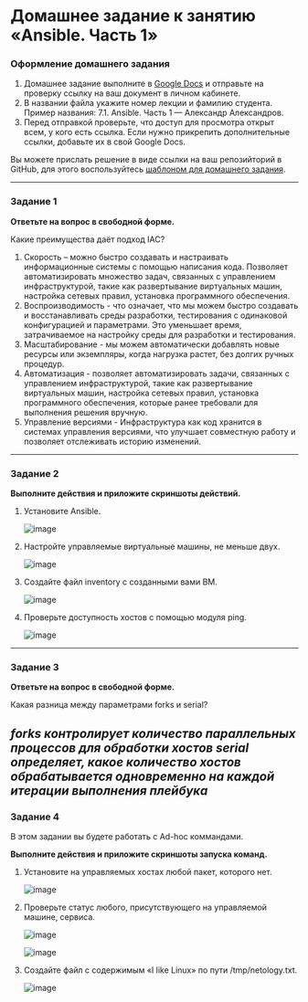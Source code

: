 # Домашнее задание к занятию «Ansible. Часть 1»

### Оформление домашнего задания

1. Домашнее задание выполните в [Google Docs](https://docs.google.com/) и отправьте на проверку ссылку на ваш документ в личном кабинете.  
1. В названии файла укажите номер лекции и фамилию студента. Пример названия: 7.1. Ansible. Часть 1 — Александр Александров.
1. Перед отправкой проверьте, что доступ для просмотра открыт всем, у кого есть ссылка. Если нужно прикрепить дополнительные ссылки, добавьте их в свой Google Docs.

Вы можете прислать решение в виде ссылки на ваш репозийторий в GitHub, для этого воспользуйтесь [шаблоном для домашнего задания](https://github.com/netology-code/sys-pattern-homework).

---

### Задание 1

**Ответьте на вопрос в свободной форме.**

Какие преимущества даёт подход IAC?


1)	Скорость – можно быстро создавать и настраивать информационные системы с помощью написания кода. Позволяет автоматизировать множество задач, связанных с управлением инфраструктурой, такие как развертывание виртуальных машин, настройка сетевых правил, установка программного обеспечения.
2)	Воспроизводимость - что означает, что мы можем быстро создавать и восстанавливать среды разработки, тестирования с одинаковой конфигурацией и параметрами. Это уменьшает время, затрачиваемое на настройку среды для разработки и тестирования.
3)	Масштабирование - мы можем автоматически добавлять новые ресурсы или экземпляры, когда нагрузка растет, без долгих ручных процедур.
4)	Автоматизация - позволяет автоматизировать задачи, связанных с управлением инфраструктурой, такие как развертывание виртуальных машин, настройка сетевых правил, установка программного обеспечения, которые ранее требовали для выполнения решения вручную.
5)	Управление версиями - Инфраструктура как код хранится в системах управления версиями, что улучшает совместную работу и позволяет отслеживать историю изменений.
---

### Задание 2 

**Выполните действия и приложите скриншоты действий.**

1. Установите Ansible.
   
   ![image](https://github.com/Hr0mi/SVIRT-21/assets/95475785/00385329-2969-4702-a113-f0fa8cba61db)

3. Настройте управляемые виртуальные машины, не меньше двух.

   ![image](https://github.com/Hr0mi/SVIRT-21/assets/95475785/c6f3a3ad-0011-4991-88ff-df876cfe94a9)

   
5. Создайте файл inventory с созданными вами ВМ.

   ![image](https://github.com/Hr0mi/SVIRT-21/assets/95475785/d596d84f-2df1-4021-ae65-b4be31a8027a)

   
7. Проверьте доступность хостов с помощью модуля ping.

   ![image](https://github.com/Hr0mi/SVIRT-21/assets/95475785/1e08d57e-d9d4-4783-b663-e8c5a58b815f)

 
---

### Задание 3 

**Ответьте на вопрос в свободной форме.**

Какая разница между параметрами forks и serial? 

*forks контролирует количество параллельных процессов для обработки хостов
serial определяет, какое количество хостов обрабатывается одновременно на каждой итерации выполнения плейбука*
---

### Задание 4 

В этом задании вы будете работать с Ad-hoc коммандами.

**Выполните действия и приложите скриншоты запуска команд.**

1. Установите на управляемых хостах любой пакет, которого нет.

   ![image](https://github.com/Hr0mi/SVIRT-21/assets/95475785/04cf98d7-bb33-46e5-a95e-89f3a25ecdd8)

   
3. Проверьте статус любого, присутствующего на управляемой машине, сервиса.

   ![image](https://github.com/Hr0mi/SVIRT-21/assets/95475785/cc167ff9-9a70-4a9f-a421-276fdaec14a2)

   ![image](https://github.com/Hr0mi/SVIRT-21/assets/95475785/8973559c-a6ad-4f64-abcc-aa7bdb31ab6d)

   
5. Создайте файл с содержимым «I like Linux» по пути /tmp/netology.txt.

   ![image](https://github.com/Hr0mi/SVIRT-21/assets/95475785/1f6600b9-2d44-4199-92da-8e26f56dcc83)

